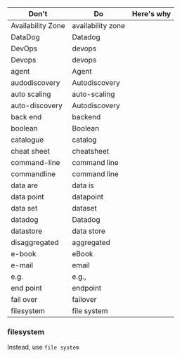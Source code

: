 |Don't|Do|Here's why
|---|---|---|
|Availability Zone|availability zone|
|DataDog|Datadog|
|DevOps|devops|
|Devops|devops|
|agent|Agent|
|audodiscovery|Autodiscovery|
|auto scaling|auto-scaling|
|auto-discovery|Autodiscovery|
|back end|backend|
|boolean|Boolean|
|catalogue|catalog|
|cheat sheet|cheatsheet|
|command-line|command line|
|commandline|command line|
|data are|data is|
|data point|datapoint|
|data set|dataset|
|datadog|Datadog|
|datastore|data store|
|disaggregated|aggregated|
|e-book|eBook|
|e-mail|email|
|e.g.|e.g.,|
|end point|endpoint|
|fail over|failover|
|filesystem|file system|

### filesystem
Instead, use `file system`
